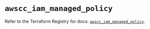 # `awscc_iam_managed_policy`

Refer to the Terraform Registry for docs: [`awscc_iam_managed_policy`](https://registry.terraform.io/providers/hashicorp/awscc/0.70.0/docs/resources/iam_managed_policy).
